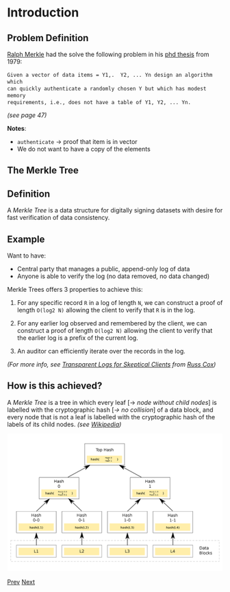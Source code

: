 # Introduction

## Problem Definition

[Ralph Merkle](https://en.wikipedia.org/wiki/Ralph_Merkle) had the solve the following problem in his [phd thesis](https://www.ralphmerkle.com/papers/Thesis1979.pdf) from 1979:

```
Given a vector of data items = Y1,.  Y2, ... Yn design an algorithm which
can quickly authenticate a randomly chosen Y but which has modest memory
requirements, i.e., does not have a table of Y1, Y2, ... Yn.
```
_(see page 47)_

**Notes**:
- `authenticate` -> proof that item is in vector
- We do not want to have a copy of the elements

## The Merkle Tree

## Definition

A _Merkle Tree_ is a data structure for digitally signing datasets with desire
for fast verification of data consistency.

## Example

Want to have:
- Central party that manages a public, append-only log of data
- Anyone is able to verify the log (no data removed, no data changed)

Merkle Trees offers 3 properties to achieve this:

1. For any specific record `R` in a log of length `N`, we can construct a proof
of length `O(log2 N)` allowing the client to verify that `R` is in the log.

2. For any earlier log observed and remembered by the client, we can construct
a proof of length `O(log2 N)` allowing the client to verify that the earlier log
is a prefix of the current log.

3. An auditor can efficiently iterate over the records in the log.

_(For more info, see [Transparent Logs for Skeptical Clients](https://research.swtch.com/tlog) from [Russ Cox](https://swtch.com/~rsc/))_

## How is this achieved?

A _Merkle Tree_ is a tree in which every leaf [-> _node without child nodes_] is labelled with the
cryptographic hash [_-> no collision_] of a data block, and every node that is not
a leaf is labelled with the cryptographic hash of the labels of its child nodes.
_(see [Wikipedia](https://en.wikipedia.org/wiki/Merkle_tree))_

![MerkleTree](./images/Hash_Tree.svg.png)

[Prev](./README.md)
[Next](./1_UseCaseExamples.md)
